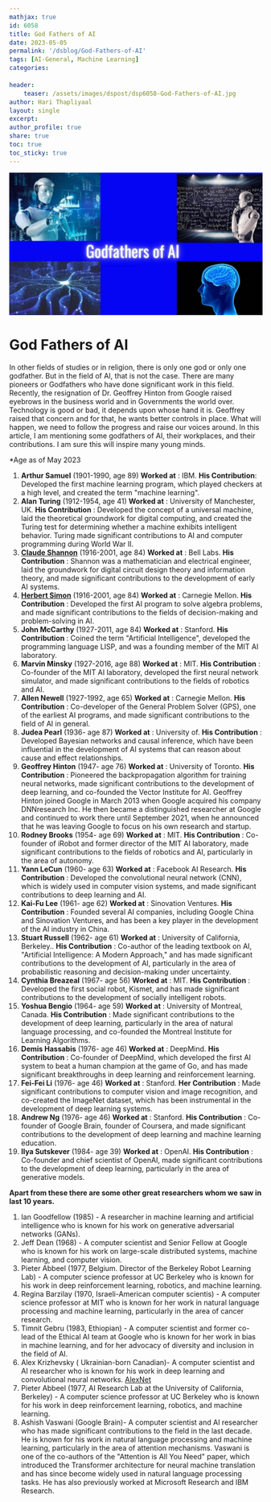 ```yaml
---
mathjax: true
id: 6058
title: God Fathers of AI 
date: 2023-05-05
permalink: '/dsblog/God-Fathers-of-AI'
tags: [AI-General, Machine Learning] 
categories: 

header:
    teaser: /assets/images/dspost/dsp6058-God-Fathers-of-AI.jpg
author: Hari Thapliyaal   
layout: single   
excerpt:   
author_profile: true   
share: true   
toc: true   
toc_sticky: true 
---
```


![God Fathers of AI](/assets/images/dspost/dsp6058-God-Fathers-of-AI.jpg)   

# God Fathers of AI   

In other fields of studies or in religion, there is only one god or only one godfather. But in the field of AI, that is not the case. There are many pioneers or Godfathers who have done significant work in this field. Recently, the resignation of Dr. Geoffrey Hinton from Google raised eyebrows in the business world and in Governments the world over. Technology is good or bad, it depends upon whose hand it is. Geoffrey raised that concern and for that, he wants better controls in place. What will happen, we need to follow the progress and raise our voices around. In this article, I am mentioning some godfathers of AI, their workplaces, and their contributions. I am sure this will inspire many young minds.


*Age as of May 2023

1. **Arthur Samuel** (1901-1990, age 89)  **Worked at** : IBM. **His Contribution**: Developed the first machine learning program, which played checkers at a high level, and created the term "machine learning".
1.  **Alan Turing** (1912-1954, age 41)  **Worked at** : University of Manchester, UK. **His Contribution** : Developed the concept of a universal machine, laid the theoretical groundwork for digital computing, and created the Turing test for determining whether a machine exhibits intelligent behavior. Turing made significant contributions to AI and computer programming during World War II.
1. **[Claude Shannon](https://en.wikipedia.org/wiki/Claude_Shannon)** (1916-2001, age 84)  **Worked at** : Bell Labs. **His Contribution** : Shannon was a mathematician and electrical engineer, laid the groundwork for digital circuit design theory and information theory, and made significant contributions to the development of early AI systems.
1. **[Herbert Simon](https://en.wikipedia.org/wiki/Herbert_A._Simon)** (1916-2001, age 84)  **Worked at** : Carnegie Mellon. **His Contribution** : Developed the first AI program to solve algebra problems, and made significant contributions to the fields of decision-making and problem-solving in AI.
1. **John McCarthy** (1927-2011, age 84)  **Worked at** : Stanford. **His Contribution** : Coined the term "Artificial Intelligence", developed the programming language LISP, and was a founding member of the MIT AI laboratory.
1. **Marvin Minsky** (1927-2016,  age 88)  **Worked at** : MIT. **His Contribution** : Co-founder of the MIT AI laboratory, developed the first neural network simulator, and made significant contributions to the fields of robotics and AI.
1. **Allen Newell** (1927-1992,  age 65)  **Worked at** : Carnegie Mellon. **His Contribution** : Co-developer of the General Problem Solver (GPS), one of the earliest AI programs, and made significant contributions to the field of AI in general.
1. **Judea Pearl** (1936- age 87)  **Worked at** : University of. **His Contribution** : Developed Bayesian networks and causal inference, which have been influential in the development of AI systems that can reason about cause and effect relationships.
1. **Geoffrey Hinton** (1947- age 76)  **Worked at** : University of Toronto. **His Contribution** : Pioneered the backpropagation algorithm for training neural networks, made significant contributions to the development of deep learning, and co-founded the Vector Institute for AI. Geoffrey Hinton joined Google in March 2013 when Google acquired his company DNNresearch Inc. He then became a distinguished researcher at Google and continued to work there until September 2021, when he announced that he was leaving Google to focus on his own research and startup.
1. **Rodney Brooks** (1954- age 69)  **Worked at** : MIT. **His Contribution** : Co-founder of iRobot and former director of the MIT AI laboratory, made significant contributions to the fields of robotics and AI, particularly in the area of autonomy.
1. **Yann LeCun** (1960- age 63)  **Worked at** : Facebook AI Research. **His Contribution** : Developed the convolutional neural network (CNN), which is widely used in computer vision systems, and made significant contributions to deep learning and AI.
1. **Kai-Fu Lee** (1961- age 62)  **Worked at** : Sinovation Ventures. **His Contribution** : Founded several AI companies, including Google China and Sinovation Ventures, and has been a key player in the development of the AI industry in China.
1. **Stuart Russell** (1962- age 61)  **Worked at** : University of California, Berkeley.. **His Contribution** : Co-author of the leading textbook on AI, "Artificial Intelligence: A Modern Approach," and has made significant contributions to the development of AI, particularly in the area of probabilistic reasoning and decision-making under uncertainty.
1. **Cynthia Breazeal** (1967- age 56)  **Worked at** : MIT. **His Contribution** : Developed the first social robot, Kismet, and has made significant contributions to the development of socially intelligent robots.
1. **Yoshua Bengio** (1964- age 59)  **Worked at** : University of Montreal, Canada. **His Contribution** : Made significant contributions to the development of deep learning, particularly in the area of natural language processing, and co-founded the Montreal Institute for Learning Algorithms.
1. **Demis Hassabis** (1976- age 46)  **Worked at** : DeepMind. **His Contribution** : Co-founder of DeepMind, which developed the first AI system to beat a human champion at the game of Go, and has made significant breakthroughs in deep learning  and reinforcement learning.
1. **Fei-Fei Li** (1976- age 46)  **Worked at** : Stanford. **Her Contribution** : Made significant contributions to computer vision and image recognition, and co-created the ImageNet dataset, which has been instrumental in the development of deep learning systems.
1. **Andrew Ng** (1976- age 46)  **Worked at** : Stanford. **His Contribution** : Co-founder of Google Brain, founder of Coursera, and made significant contributions to the development of deep learning and machine learning education.
1. **Ilya Sutskever** (1984- age 39)  **Worked at** : OpenAI. **His Contribution** : Co-founder and chief scientist of OpenAI, made significant contributions to the development of deep learning, particularly in the area of generative models.

**Apart from these there are some other great researchers whom we saw in last 10 years.**

1. Ian Goodfellow (1985) - A researcher in machine learning and artificial intelligence who is known for his work on generative adversarial networks (GANs).
1. Jeff Dean (1968) - A computer scientist and Senior Fellow at Google who is known for his work on large-scale distributed systems, machine learning, and computer vision.
1. Pieter Abbeel (1977, Belgium. Director of the Berkeley Robot Learning Lab) - A computer science professor at UC Berkeley who is known for his work in deep reinforcement learning, robotics, and machine learning.
1. Regina Barzilay (1970,  Israeli-American computer scientis) - A computer science professor at MIT who is known for her work in natural language processing and machine learning, particularly in the area of cancer research.
1. Timnit Gebru (1983, Ethiopian) - A computer scientist and former co-lead of the Ethical AI team at Google who is known for her work in bias in machine learning, and for her advocacy of diversity and inclusion in the field of AI.
1. Alex Krizhevsky ( Ukrainian-born Canadian)- A computer scientist and AI researcher who is known for his work in deep learning and convolutional neural networks. [AlexNet](https://en.wikipedia.org/wiki/AlexNet)
1. Pieter Abbeel (1977, AI Research Lab at the University of California, Berkeley) - A computer science professor at UC Berkeley who is known for his work in deep reinforcement learning, robotics, and machine learning.
1. Ashish Vaswani (Google Brain)- A computer scientist and AI researcher who has made significant contributions to the field in the last decade. He is known for his work in natural language processing and machine learning, particularly in the area of attention mechanisms. Vaswani is one of the co-authors of the "Attention is All You Need" paper, which introduced the Transformer architecture for neural machine translation and has since become widely used in natural language processing tasks. He has also previously worked at Microsoft Research and IBM Research.






